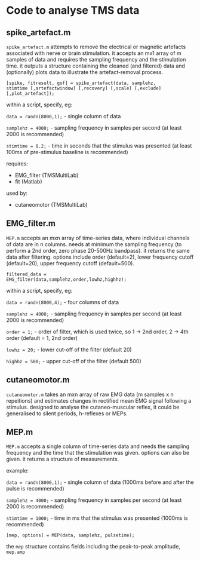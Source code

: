 # Code to analyse TMS data

## spike_artefact.m
<code>spike_artefact.m</code> attempts to remove the electrical or magnetic artefacts associated with nerve or brain stimulation. it accepts an mx1 array of m samples of data and requires the sampling frequency and the stimulation time. it outputs a structure containing the cleaned (and filtered) data and (optionally) plots data to illustrate the artefact-removal process.

<code>[spike, fitresult, gof] = spike_artefact(data, samplehz, stimtime [,artefactwindow] [,recovery] [,scale] [,exclude] [,plot_artefact]);</code>

within a script, specify, eg:

<code>data = randn(8000,1);</code> - single column of data

<code>samplehz = 4000;</code> - sampling frequency in samples per second (at least 2000 is recommended)

<code>stimtime = 0.2;</code> - time in seconds that the stimulus was presented (at least 100ms of pre-stimulus baseline is recommended)

requires:
* EMG_filter (TMSMultiLab)
* fit (Matlab)

used by:
* cutaneomotor (TMSMultiLab)


## EMG_filter.m
<code>MEP.m</code> accepts an mxn array of time-series data, where individual channels of data are in n columns. needs at minimum the sampling frequency (to perform a 2nd order, zero phase 20-500Hz bandpass). it returns the same data after filtering. options include order (default=2), lower frequency cutoff (default=20), upper frequency cutoff (default=500).

<code>filtered_data = EMG_filter(data,samplehz,order,lowhz,highhz);</code>

within a script, specify, eg:

<code>data = randn(8000,4);</code> - four columns of data

<code>samplehz = 4000;</code> - sampling frequency in samples per second (at least 2000 is recommended)

<code>order = 1;</code> - order of filter, which is used twice, so 1 -> 2nd order, 2 -> 4th order (default = 1, 2nd order)

<code>lowhz = 20;</code> - lower cut-off of the filter (default 20)

<code>highhz = 500;</code> - upper cut-off of the filter (default 500)


## cutaneomotor.m
<code>cutaneomotor.m</code> takes an mxn array of raw EMG data (m samples x n repeitions) and estimates changes in rectified mean EMG signal following a stimulus. designed to analyse the cutaneo-muscular reflex, it could be generalised to silent periods, h-reflexes or MEPs.


## MEP.m
<code>MEP.m</code> accepts a single column of time-series data and needs the sampling frequency and the time that the stimulation was given. options can also be given. it returns a structure of measurements.

example:

<code>data = randn(8000,1);</code> - single column of data (1000ms before and after the pulse is recommended)

<code>samplehz = 4000;</code> - sampling frequency in samples per second (at least 2000 is recommended)

<code>stimtime = 1000;</code> - time in ms that the stimulus was presented (1000ms is recommended)

<code>[mep, options] = MEP(data, samplehz, pulsetime);</code>

the <code>mep</code> structure contains fields including the peak-to-peak amplitude, <code>mep.amp</code>
